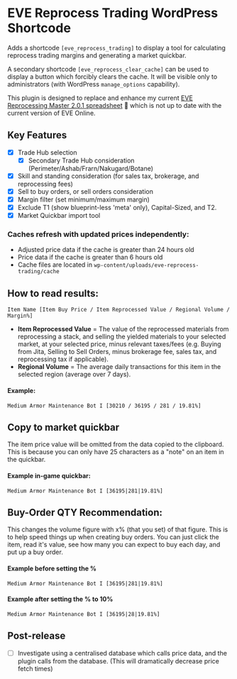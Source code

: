 # EVE Reprocess Trading WordPress Shortcode

Adds a shortcode `[eve_reprocess_trading]` to display a tool for calculating reprocess trading margins and generating a market quickbar.

A secondary shortcode `[eve_reprocess_clear_cache]` can be used to display a button which forcibly clears the cache. It will be visible only to administrators (with WordPress `manage_options` capability).

This plugin is designed to replace and enhance my current [EVE Reprocessing Master 2.0.1 spreadsheet](https://docs.google.com/spreadsheets/d/13WKDTn-dqjOnJ2HG1KWYh4hZ8Pxv87vWsUtC65It5Mw/edit?usp=sharing) 🔗 which is not up to date with the current version of EVE Online.

## Key Features

- [x] Trade Hub selection
  - [x] Secondary Trade Hub consideration (Perimeter/Ashab/Frarn/Nakugard/Botane)
- [x] Skill and standing consideration (for sales tax, brokerage, and reprocessing fees)
- [x] Sell to buy orders, or sell orders consideration
- [x] Margin filter (set minimum/maximum margin)
- [x] Exclude T1 (show blueprint-less 'meta' only), Capital-Sized, and T2.
- [x] Market Quickbar import tool

### Caches refresh with updated prices independently:
- Adjusted price data if the cache is greater than 24 hours old
- Price data if the cache is greater than 6 hours old
- Cache files are located in `wp-content/uploads/eve-reprocess-trading/cache`

## How to read results:
`Item Name [Item Buy Price / Item Reprocessed Value / Regional Volume / Margin%]`

- **Item Reprocessed Value** = The value of the reprocessed materials from reprocessing a stack, and selling the yielded materials to your selected market, at your selected price, minus relevant taxes/fees (e.g. Buying from Jita, Selling to Sell Orders, minus brokerage fee, sales tax, and reprocessing tax if applicable).
- **Regional Volume** = The average daily transactions for this item in the selected region (average over 7 days).

#### Example:
`Medium Armor Maintenance Bot I [30210 / 36195 / 281 / 19.81%]`

## Copy to market quickbar
The item price value will be omitted from the data copied to the clipboard. This is because you can only have 25 characters as a "note" on an item in the quickbar.

#### Example in-game quickbar:
`Medium Armor Maintenance Bot I [36195|281|19.81%]`

## Buy-Order QTY Recommendation:
This changes the volume figure with x% (that you set) of that figure. This is to help speed things up when creating buy orders. You can just click the item, read it's value, see how many you can expect to buy each day, and put up a buy order.

#### Example before setting the %
`Medium Armor Maintenance Bot I [36195|281|19.81%]`

#### Example after setting the % to 10%
`Medium Armor Maintenance Bot I [36195|28|19.81%]`

## Post-release
- [ ] Investigate using a centralised database which calls price data, and the plugin calls from the database. (This will dramatically decrease price fetch times)
